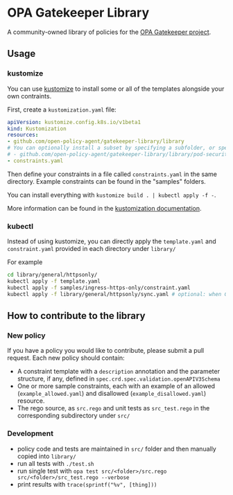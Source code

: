 # OPA Gatekeeper Library

A community-owned library of policies for the [OPA Gatekeeper project](https://open-policy-agent.github.io/gatekeeper/website/docs/).

## Usage

### kustomize

You can use [kustomize](https://kubectl.docs.kubernetes.io/installation/kustomize/) to install some or all of the templates alongside your own contraints.

First, create a `kustomization.yaml` file:

```yaml
apiVersion: kustomize.config.k8s.io/v1beta1
kind: Kustomization
resources:
- github.com/open-policy-agent/gatekeeper-library/library
# You can optionally install a subset by specifying a subfolder, or specify a commit SHA
# - github.com/open-policy-agent/gatekeeper-library/library/pod-security-policy?ref=0c82f402fb3594097a90d15215ae223267f5b955
- constraints.yaml
```

Then define your constraints in a file called `constraints.yaml` in the same directory. Example constraints can be found in the "samples" folders.

You can install everything with `kustomize build . | kubectl apply -f -`.

More information can be found in the [kustomization documentation](https://kubectl.docs.kubernetes.io/references/kustomize/kustomization/).


### kubectl

Instead of using kustomize, you can directly apply the `template.yaml` and `constraint.yaml` provided in each directory under `library/`

For example

```bash
cd library/general/httpsonly/
kubectl apply -f template.yaml
kubectl apply -f samples/ingress-https-only/constraint.yaml
kubectl apply -f library/general/httpsonly/sync.yaml # optional: when GK is running with OPA cache
```

## How to contribute to the library

### New policy

If you have a policy you would like to contribute, please submit a pull request.
Each new policy should contain:
* A constraint template with a `description` annotation and the parameter structure, if any, defined in `spec.crd.spec.validation.openAPIV3Schema`
* One or more sample constraints, each with an example of an allowed (`example_allowed.yaml`) and disallowed (`example_disallowed.yaml`) resource.
* The rego source, as `src.rego` and unit tests as `src_test.rego` in the corresponding subdirectory under `src/`

### Development

* policy code and tests are maintained in `src/` folder and then manually copied into `library/`
* run all tests with `./test.sh`
* run single test with `opa test src/<folder>/src.rego src/<folder>/src_test.rego --verbose`
* print results with `trace(sprintf("%v", [thing]))`
